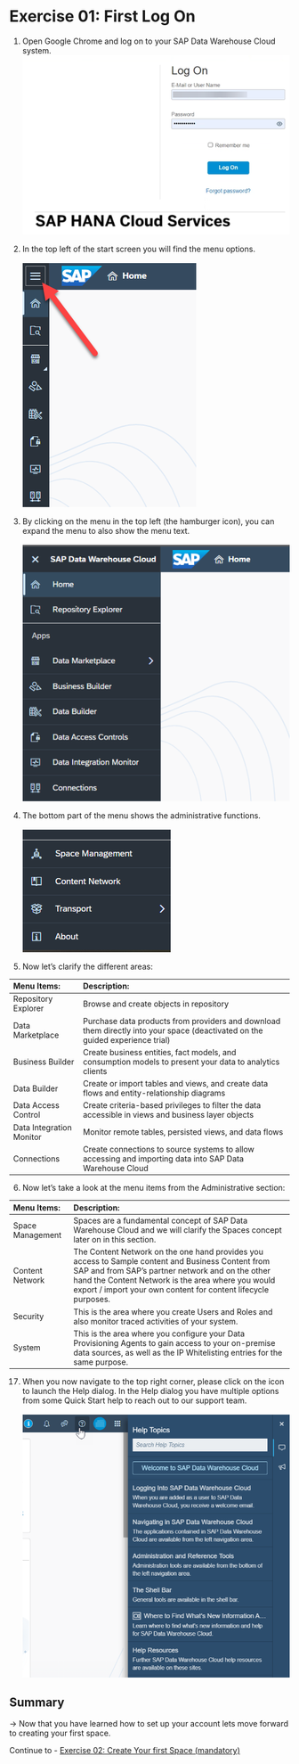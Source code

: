 # Exercise 01: First Log On 

1. Open Google Chrome and log on to your SAP Data Warehouse Cloud system.
<br>![](images/00_00_0015.png)
2. In the top left of the start screen you will find the menu options.  
<br>![](images/00_00_0016.png)

3. By clicking on the menu in the top left (the hamburger icon), you can expand the menu to also show the menu text.  
<br>![](images/00_00_0012.png)

4. The bottom part of the menu shows the administrative functions.  
<br>![](images/00_00_0014.png)

5. Now let’s clarify the different areas:  

| Menu Items:                | Description:                              |
|:-------------------------|:----------------------------------------|
| Repository Explorer      | Browse and create objects in repository |
| Data Marketplace         | Purchase data products from providers and download them directly into your space (deactivated on the guided experience trial) |
| Business Builder         | Create business entities, fact models, and consumption models to present your data to analytics clients |
| Data Builder             | Create or import tables and views, and create data flows and entity-relationship diagrams |
| Data Access Control      | Create criteria-based privileges to filter the data accessible in views and business layer objects |
| Data Integration Monitor | Monitor remote tables, persisted views, and data flows |
| Connections              | Create connections to source systems to allow accessing and importing data into SAP Data Warehouse Cloud |

6. Now let’s take a look at the menu items from the Administrative section:  


| Menu Items:               | Description:                              |
|:-----------------|:----------------------------------------|
| Space Management | Spaces are a fundamental concept of SAP Data Warehouse Cloud and we will clarify the Spaces concept later on in this section. |
| Content Network  | The Content Network on the one hand provides you access to Sample content and Business Content from SAP and from SAP’s partner network and on the other hand the Content Network is the area where you would export / import your own content for content lifecycle purposes.  |
| Security         | This is the area where you create Users and Roles and also monitor traced activities of your system. |
| System           | This is the area where you configure your Data Provisioning Agents to gain access to your on-premise data sources, as well as the IP Whitelisting entries for the same purpose. |



17. When you now navigate to the top right corner, please click on the icon to launch the Help dialog. In the Help dialog you have multiple options from some Quick Start help to reach out to our support team.  
<br>![](images/00_00_0017.png)




## Summary

-> Now that you have learned how to set up your account lets move forward to creating your first space. 

Continue to - [Exercise 02: Create Your first Space (mandatory)](../ex02/README.md)
